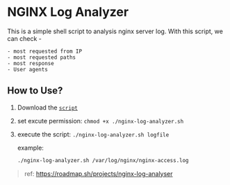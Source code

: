 # NGINX Log Analyzer

This is a simple shell script to analysis nginx server log. With this script, we can check -

    - most requested from IP
    - most requested paths
    - most response
    - User agents

## How to Use?

1. Download the [`script`](./nginx-log-analyzer.sh)
2. set excute permission: `chmod +x ./nginx-log-analyzer.sh`
3. execute the script: `./nginx-log-analyzer.sh logfile`

    example:
    ```bash
    ./nginx-log-analyzer.sh /var/log/nginx/nginx-access.log
    ```

> ref: https://roadmap.sh/projects/nginx-log-analyser
